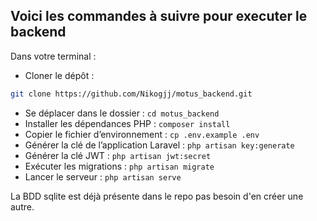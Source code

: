 ## Voici les commandes à suivre pour executer le backend

Dans votre terminal :

- Cloner le dépôt :
```bash
git clone https://github.com/Nikogjj/motus_backend.git
```
- Se déplacer dans le dossier : `cd motus_backend`
- Installer les dépendances PHP : `composer install`
- Copier le fichier d’environnement : `cp .env.example .env`
- Générer la clé de l’application Laravel : `php artisan key:generate`
- Générer la clé JWT : `php artisan jwt:secret`
- Exécuter les migrations : `php artisan migrate`
- Lancer le serveur : `php artisan serve`

La BDD sqlite est déjà présente dans le repo pas besoin d'en créer une autre.
